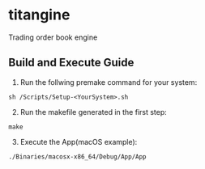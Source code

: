 # titangine
Trading order book engine

## Build and Execute Guide

1. Run the follwing premake command for your system:   

```sh /Scripts/Setup-<YourSystem>.sh```

2. Run the makefile generated in the first step:

```make```

3. Execute the App(macOS example):

```./Binaries/macosx-x86_64/Debug/App/App```

